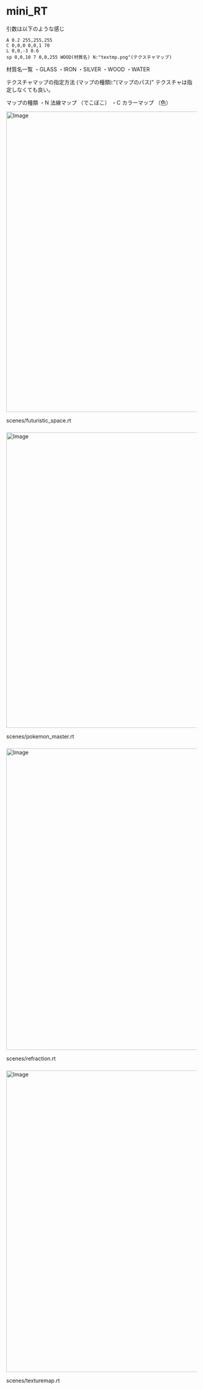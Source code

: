 # mini_RT

引数は以下のような感じ
```
A 0.2 255,255,255
C 0,0,0 0,0,1 70
L 0,0,-3 0.6
sp 0,0,10 7 0,0,255 WOOD(材質名) N:"textmp.png"(テクスチャマップ)
```

材質名一覧
・GLASS
・IRON
・SILVER
・WOOD
・WATER

テクスチャマップの指定方法
(マップの種類):"(マップのパス)"
テクスチャは指定しなくても良い。

マップの種類
・N 法線マップ （でこぼこ）
・C カラーマップ （色）


<img width="793" alt="Image" src="https://github.com/user-attachments/assets/e9a201d6-81c6-45fb-8bd8-49cb290ed2dd" />

scenes/futuristic_space.rt
###
###

<img width="780" alt="Image" src="https://github.com/user-attachments/assets/3290a560-eafd-492e-88c3-77a73bfdaa8a" />

scenes/pokemon_master.rt
###
###

<img width="796" alt="Image" src="https://github.com/user-attachments/assets/c3108d22-afad-4e51-98f9-0eb330f1c064" />

scenes/refraction.rt
###
###

<img width="796" alt="Image" src="https://github.com/user-attachments/assets/7fb5ce50-2a7f-482a-bc84-2440b7cc66a4" />

scenes/texturemap.rt
###
###
